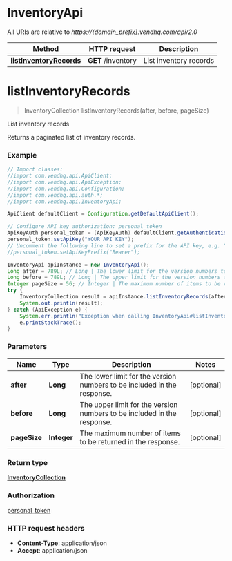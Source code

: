 # InventoryApi

All URIs are relative to *https://{domain_prefix}.vendhq.com/api/2.0*

Method | HTTP request | Description
------------- | ------------- | -------------
[**listInventoryRecords**](InventoryApi.md#listInventoryRecords) | **GET** /inventory | List inventory records


<a name="listInventoryRecords"></a>
# **listInventoryRecords**
> InventoryCollection listInventoryRecords(after, before, pageSize)

List inventory records

Returns a paginated list of inventory records.

### Example
```java
// Import classes:
//import com.vendhq.api.ApiClient;
//import com.vendhq.api.ApiException;
//import com.vendhq.api.Configuration;
//import com.vendhq.api.auth.*;
//import com.vendhq.api.InventoryApi;

ApiClient defaultClient = Configuration.getDefaultApiClient();

// Configure API key authorization: personal_token
ApiKeyAuth personal_token = (ApiKeyAuth) defaultClient.getAuthentication("personal_token");
personal_token.setApiKey("YOUR API KEY");
// Uncomment the following line to set a prefix for the API key, e.g. "Bearer" (defaults to null)
//personal_token.setApiKeyPrefix("Bearer");

InventoryApi apiInstance = new InventoryApi();
Long after = 789L; // Long | The lower limit for the version numbers to be included in the response.
Long before = 789L; // Long | The upper limit for the version numbers to be included in the response.
Integer pageSize = 56; // Integer | The maximum number of items to be returned in the response.
try {
    InventoryCollection result = apiInstance.listInventoryRecords(after, before, pageSize);
    System.out.println(result);
} catch (ApiException e) {
    System.err.println("Exception when calling InventoryApi#listInventoryRecords");
    e.printStackTrace();
}
```

### Parameters

Name | Type | Description  | Notes
------------- | ------------- | ------------- | -------------
 **after** | **Long**| The lower limit for the version numbers to be included in the response. | [optional]
 **before** | **Long**| The upper limit for the version numbers to be included in the response. | [optional]
 **pageSize** | **Integer**| The maximum number of items to be returned in the response. | [optional]

### Return type

[**InventoryCollection**](InventoryCollection.md)

### Authorization

[personal_token](../README.md#personal_token)

### HTTP request headers

 - **Content-Type**: application/json
 - **Accept**: application/json

